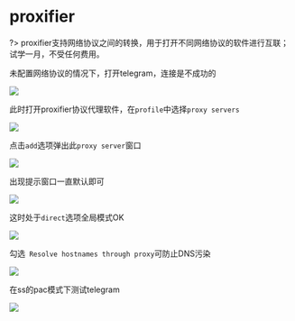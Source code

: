 # proxifier

?> proxifier支持网络协议之间的转换，用于打开不同网络协议的软件进行互联；试学一月，不受任何费用。

 未配置网络协议的情况下，打开telegram，连接是不成功的

![](https://raw.githubusercontent.com/loremwalker/fq-book/master/images/2018-05-05_003531%20%281%29.png)

此时打开proxifier协议代理软件，在`profile`中选择`proxy servers`

![](https://raw.githubusercontent.com/loremwalker/fq-book/master/images/2018-05-05_00.png)

点击`add`选项弹出此`proxy server`窗口

![](https://raw.githubusercontent.com/loremwalker/fq-book/master/images/2018-05-05_012427.png)

出现提示窗口一直默认即可

![](https://raw.githubusercontent.com/loremwalker/fq-book/master/images/2018-05-05_013230.png)

这时处于`direct`选项全局模式OK

![](https://raw.githubusercontent.com/loremwalker/fq-book/master/images/2018-05-05_015347.png)

勾选` Resolve hostnames through proxy`可防止DNS污染

![](https://raw.githubusercontent.com/loremwalker/fq-book/master/images/2018-05-05_013748.png)

在ss的pac模式下测试telegram

![](https://raw.githubusercontent.com/loremwalker/fq-book/master/images/2018-05-05_01442.png)



